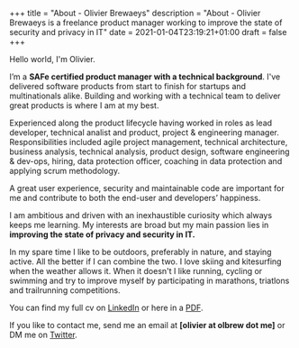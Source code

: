 +++
title = "About - Olivier Brewaeys"
description = "About - Olivier Brewaeys is a freelance product manager working to improve the state of security and privacy in IT"
date = 2021-01-04T23:19:21+01:00
draft = false
+++

Hello world, I'm Olivier.

I’m a **SAFe certified product manager with a technical background**. I've delivered software products from start to finish for startups and multinationals alike. Building and working with a technical team to deliver great products is where I am at my best.

Experienced along the product lifecycle having worked in roles as lead developer, technical analist and product, project & engineering manager. Responsibilities included agile project management, technical architecture, business analysis, technical analysis, product design, software engineering & dev-ops, hiring, data protection officer, coaching in data protection and applying scrum methodology.

A great user experience, security and maintainable code are important for me and contribute to both the end-user and developers’ happiness.

I am ambitious and driven with an inexhaustible curiosity which always keeps me learning.
My interests are broad but my main passion lies in **improving the state of privacy and security in IT.**

In my spare time I like to be outdoors, preferably in nature, and staying active.
All the better if I can combine the two. I love skiing and kitesurfing when the weather allows it.
When it doesn't I like running, cycling or swimming and try to improve myself by participating in
marathons, triatlons and trailrunning competitions.

You can find my full cv on [LinkedIn](https://www.linkedin.com/in/olbrew/) or here in a [PDF](/CV-OlivierBrewaeys-2023.pdf).

If you like to contact me, send me an email at **[olivier at olbrew dot me]** or DM me on [Twitter](https://twitter.com/olbrew).
